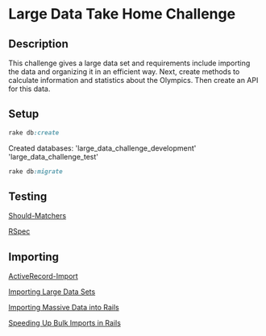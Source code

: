 # Large Data Take Home Challenge

## Description
This challenge gives a large data set and requirements include importing the data and organizing it in an efficient way. Next, create methods to calculate information and statistics about the Olympics. Then create an API for this data.

## Setup
```ruby
rake db:create
```
Created databases: 'large_data_challenge_development'
'large_data_challenge_test'
```ruby
rake db:migrate
```

## Testing
[Should-Matchers](https://github.com/thoughtbot/shoulda-matchers)

[RSpec](https://github.com/rspec/rspec-rails)

## Importing
[ActiveRecord-Import](https://revs.runtime-revolution.com/a-better-way-to-import-all-your-records-using-activerecord-import-6053e20692f3)

[Importing Large Data Sets](https://medium.com/@eric_lum/importing-large-datasets-in-ror-why-you-should-use-activerecord-import-26fc915e6fd0)

[Importing Massive Data into Rails](https://mattboldt.com/importing-massive-data-into-rails/)

[Speeding Up Bulk Imports in Rails](https://blog.codeship.com/speeding-up-bulk-imports-in-rails/?source=post_page)
